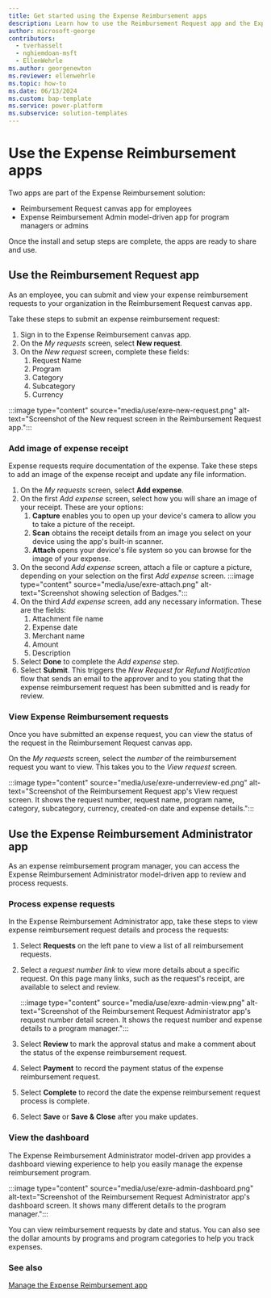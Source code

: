 ```yaml
---
title: Get started using the Expense Reimbursement apps
description: Learn how to use the Reimbursement Request app and the Expense Reimbursement Admin app on Microsoft Power Platform.
author: microsoft-george
contributors:
  - tverhasselt
  - nghiemdoan-msft
  - EllenWehrle
ms.author: georgenewton
ms.reviewer: ellenwehrle
ms.topic: how-to
ms.date: 06/13/2024
ms.custom: bap-template
ms.service: power-platform
ms.subservice: solution-templates
---
```


# Use the Expense Reimbursement apps

Two apps are part of the Expense Reimbursement solution:

- Reimbursement Request canvas app for employees
- Expense Reimbursement Admin model-driven app for program managers or admins

Once the install and setup steps are complete, the apps are ready to share and use.

## Use the Reimbursement Request app

As an employee, you can submit and view your expense reimbursement requests to your organization in the Reimbursement Request
canvas app.

Take these steps to submit an expense reimbursement request:

1. Sign in to the Expense Reimbursement canvas app.
1. On the _My requests_ screen, select **New request**.
1. On the _New request_ screen, complete these fields:
    1. Request Name
    1. Program
    1. Category
    1. Subcategory
    1. Currency

:::image type="content" source="media/use/exre-new-request.png" alt-text="Screenshot of the New request screen in the Reimbursement Request app.":::

### Add image of expense receipt

Expense requests require documentation of the expense. Take these steps to add an image of the expense receipt and update any file information.

1. On the _My requests_ screen, select **Add expense**.
1. On the first _Add expense_ screen, select how you will share an image of your receipt. These are your options:
    1. **Capture** enables you to open up your device's camera to allow you to take a picture of the receipt.
    1. **Scan** obtains the receipt details from an image you select on your device using the app's built-in scanner.
    1. **Attach** opens your device's file system so you can browse for the image of your expense.
1. On the second _Add expense_ screen, attach a file or capture a picture, depending on your selection on the first _Add expense_ screen.
:::image type="content" source="media/use/exre-attach.png" alt-text="Screenshot showing selection of Badges.":::
1. On the third _Add expense_ screen, add any necessary information. These are the fields:
    1. Attachment file name
    1. Expense date
    1. Merchant name
    1. Amount
    1. Description
1. Select **Done** to complete the _Add expense_ step.
1. Select **Submit**. This triggers the _New Request for Refund Notification_ flow that sends an email to the approver and to you stating that the expense reimbursement request has been submitted and is ready for review.

### View Expense Reimbursement requests

Once you have submitted an expense request, you can view the status of the request in the Reimbursement Request canvas app.

On the _My requests_ screen, select the _number_ of the reimbursement request you want to view. This takes you to the _View request_ screen.

:::image type="content" source="media/use/exre-underreview-ed.png" alt-text="Screenshot of the Reimbursement Request app's View request screen. It shows the request number, request name, program name, category, subcategory, currency, created-on date and expense details.":::

## Use the Expense Reimbursement Administrator app

As an expense reimbursement program manager, you can access the Expense Reimbursement Administrator model-driven app to review and process requests.

### Process expense requests

In the Expense Reimbursement Administrator app, take these steps to view expense reimbursement request details and process the requests:

1. Select **Requests** on the left pane to view a list of all reimbursement requests.
1. Select a _request number link_ to view more details about a specific request. On this page many links, such as the request's receipt, are available to select and review.

    :::image type="content" source="media/use/exre-admin-view.png" alt-text="Screenshot of the Reimbursement Request Administrator app's request number detail screen. It shows the request number and expense details to a program manager.":::

1. Select **Review** to mark the approval status and make a comment about the status of the expense reimbursement request.
1. Select **Payment** to record the payment status of the expense reimbursement request.
1. Select **Complete** to record the date the expense reimbursement request process is complete.
1. Select **Save** or **Save & Close** after you make updates.

### View the dashboard

The Expense Reimbursement Administrator model-driven app provides a dashboard viewing experience to help you easily manage the expense reimbursement program.

:::image type="content" source="media/use/exre-admin-dashboard.png" alt-text="Screenshot of the Reimbursement Request Administrator app's dashboard screen. It shows many different details to the program manager.":::

You can view reimbursement requests by date and status. You can also see the dollar amounts by programs and program categories to help you track expenses.

### See also

[Manage the Expense Reimbursement app](manage.md)
